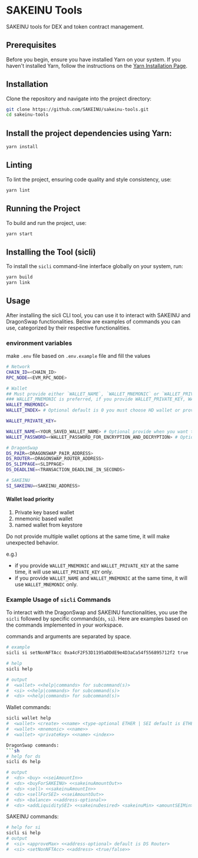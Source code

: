 # SAKEINU Tools

SAKEINU tools for DEX and token contract management.

## Prerequisites

Before you begin, ensure you have installed Yarn on your system. If you haven't installed Yarn, follow the instructions on the [Yarn Installation Page](https://classic.yarnpkg.com/en/docs/install).

## Installation

Clone the repository and navigate into the project directory:

```sh
git clone https://github.com/SAKEINU/sakeinu-tools.git
cd sakeinu-tools
```

## Install the project dependencies using Yarn:

```sh
yarn install
```

## Linting
To lint the project, ensuring code quality and style consistency, use:

```sh
yarn lint
```


## Running the Project
To build and run the project, use:
```sh
yarn start
```


## Installing the Tool (sicli)
To install the `sicli` command-line interface globally on your system, run:
```sh
yarn build
yarn link
```


## Usage
After installing the sicli CLI tool, you can use it to interact with SAKEINU and DragonSwap functionalities. Below are examples of commands you can use, categorized by their respective functionalities.


### environment variables
make `.env` file based on `.env.example` file and fill the values

```sh
# Network
CHAIN_ID=<CHAIN_ID>
RPC_NODE=<EVM_RPC_NODE>

# Wallet
## Must provide either `WALLET_NAME`, `WALLET_MNEMONIC` or `WALLET_PRIVATE_KEY`
### WALLET_MNEMONIC is preferred, if you provide WALLET_PRIVATE_KEY, WALLET_MNEMONIC will be ignored
WALLET_MNEMONIC=
WALLET_INDEX= # Optional default is 0 you must choose HD wallet or provide mnemonic

WALLET_PRIVATE_KEY=

WALLET_NAME=<YOUR_SAVED_WALLET_NAME> # Optional provide when you want to named wallet from the keystore, default is default
WALLET_PASSWORD=<WALLET_PASSWORD_FOR_ENCRYPTION_AND_DECRYPTION> # Optional default is empty string

# DragonSwap
DS_PAIR=<DRAGONSWAP_PAIR_ADDRESS>
DS_ROUTER=<DRAGONSWAP_ROUTER_ADDRESS>
DS_SLIPPAGE=<SLIPPAGE>
DS_DEADLINE=<TRANSACTION_DEADLINE_IN_SECONDS>

# SAKEINU
SI_SAKEINU=<SAKEINU_ADDRESS>
```

#### Wallet load priority
1. Private key based wallet
2. mnemonic based wallet
3. named wallet from keystore

Do not provide multiple wallet options at the same time, it will make unexpected behavior.

e.g.)
- if you provide `WALLET_MNEMONIC` and `WALLET_PRIVATE_KEY` at the same time, it will use `WALLET_PRIVATE_KEY` only.
- if you provide `WALLET_NAME` and `WALLET_MNEMONIC` at the same time, it will use `WALLET_MNEMONIC` only.

### Example Usage of `sicli` Commands
To interact with the DragonSwap and SAKEINU functionalities, you use the `sicli`  followed by specific commands(`ds`, `si`). Here are examples based on the commands implemented in your workspace.

commands and arguments are separated by space.

```sh
# example
sicli si setNonNFTAcc 0xa4cF2F53D1195aDDdE9e4D3aCa54f556895712f2 true
```

```sh
# help
sicli help

# output
#  <wallet> <<help|commands> for subcommand(s)>
#  <si> <<help|commands> for subcommand(s)>
#  <ds> <<help|commands> for subcommand(s)>
```


Wallet commands:
```sh
sicli wallet help
#  <wallet> <create> <<name> <type-optional ETHER | SEI default is ETHER>>
#  <wallet> <mnemonic> <<name>>
#  <wallet> <privateKey> <<name> <index>>

DragonSwap commands:
```sh
# help for ds
sicli ds help

# output
#  <ds> <buy> <<seiAmountIn>>
#  <ds> <buyForSAKEINU> <<sakeinuAmountOut>>
#  <ds> <sell> <<sakeinuAmountIn>>
#  <ds> <sellForSEI> <<seiAmountOut>>
#  <ds> <balance> <<address-optional>>
#  <ds> <addLiquiditySEI> <<sakeinuDesired> <sakeinuMin> <amountSEIMin> <to>>
```

SAKEINU commands:
```sh
# help for si
sicli si help
# output
#  <si> <approveMax> <<address-optional> default is DS Router>
#  <si> <setNonNFTAcc> <<address> <true/false>>
```
